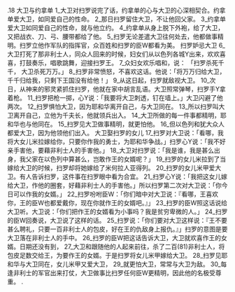 .18 
大卫与约拿单 
1_大卫对扫罗说完了话，约拿单的心与大卫的心深相契合。约拿单爱大卫，如同爱自己的性命。 2_那日扫罗留住大卫，不让他回父家。 3_约拿单爱大卫如同爱自己的性命，就与他立约。 4_约拿单从身上脱下外袍，给了大卫，又把战衣、刀、弓、腰带都给了他。 5_扫罗无论差遣大卫往何处去，他都做事精明。扫罗立他作军队的指挥官，众百姓和扫罗的臣W都看为美。 
扫罗妒忌大卫 
6_大卫打死了那非利士人，同众人回来的时候，妇女们从以色列各城Y出来，欢欢喜喜，打鼓奏乐，唱歌跳舞，迎接扫罗王。 7_众妇女欢乐唱和，说： 
「扫罗杀死千千， 
大卫杀死万万。」 
8_扫罗非常愤怒，不喜欢这话。他说：「将万万归给大卫，千千归给我，只剩下王国没有给他！」 9_从这日起，扫罗就敌视大卫。 
10_次日，从神来的邪灵紧抓住扫罗，他就在家中胡言乱语。大卫照常弹琴，扫罗手Y拿着枪。 11_扫罗把枪一掷，心Y说：「我要将大卫刺透，钉在墙上。」大卫闪避了他两次。 
12_扫罗惧怕大卫，因为耶和华离开自己，与大卫同在。 13_所以扫罗叫大卫离开自己，立他为千夫长，他就领兵出入。 14_大卫所做的每一件事都精明，耶和华也与他同在。 15_扫罗见大卫做事精明，就更怕他。 16_但以色列和犹大众人都爱大卫，因为他领他们出入。 
大卫娶扫罗的女儿 
17_扫罗对大卫说：「看哪，我将大女儿米拉嫁给你，只要你作我的勇士，为耶和华争战。」扫罗心Y说：「我不好亲手害他，要藉非利士人的手害他。」 18_大卫对扫罗说：「我是谁，我是甚么出身，我父家在以色列中算甚么，岂敢作王的女婿呢？」 19_扫罗的女儿米拉到了当嫁给大卫的时候，扫罗却将她嫁给了米何拉人亚得列。 
20_扫罗的女儿米甲爱大卫。有人告诉扫罗，这件事在扫罗眼中看为合宜。 21_扫罗心Y说：「我把这女儿嫁给大卫，作他的圈套，好藉非利士人的手害他。」所以扫罗第二次对大卫说：「你今日可以作我的女婿。」 22_扫罗吩咐臣W：「你们暗中对大卫说：『看哪，王喜欢你，王的臣W也都爱戴你，现在你就作王的女婿吧。』」 23_扫罗的臣W照这话说给大卫听。大卫说：「你们把作王的女婿看为小事吗？我是贫穷卑微的人。」 24_扫罗的臣W回奏说，大卫说了这样的话。 25_扫罗说：「你们要对大卫这样说：『王不要甚么聘礼，只要一百非利士人的包皮，好在王的仇敌身上报仇。』」扫罗的意图是要大卫落在非利士人的手中。 26_扫罗的臣W把这话告诉大卫，大卫就欢喜作王的女婿。日期还没有到， 27_大卫和跟随他的人起来前往，杀了二百(81)非利士人，将包皮足数交给王，为要作王的女婿。于是扫罗将女儿米甲嫁给大卫。 28_扫罗见耶和华与大卫同在，女儿米甲又爱大卫， 29_就更怕大卫，常常与大卫为敌。 
30_每逢非利士的军官出来打仗，大卫做事比扫罗任何臣W更精明，因此他的名极受尊重。 
  .